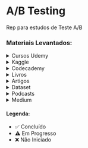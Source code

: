 # A/B Testing

Rep para estudos de Teste A/B

### Materiais Levantados:
<details>
  <summary>Cursos Udemy</summary>
  
  1. [Bayesian Machine Learning in Python: A/B Testing](https://www.udemy.com/course/bayesian-machine-learning-in-python-ab-testing) ⚠️
  2. [Ultimate AB Testing Course with Python Coding](https://www.udemy.com/course/ultimate-ab-testing-course-with-python-coding) ❌
  
</details>

<details>
  <summary>Kaggle</summary>
  
  1. Notebook [A/B Testing: Step by Step & Hypothesis Testing](https://www.kaggle.com/code/ekrembayar/a-b-testing-step-by-step-hypothesis-testing) ❌
  2. Notebook [A/B Test on Fast Food Marketing Campaign](https://www.kaggle.com/code/duonghoanvu1/a-b-test-on-fast-food-marketing-campaign) ❌
  3. Notebook [Hypothesis Testing ~ Step by Step](https://www.kaggle.com/code/eisgandar/hypothesis-testing-step-by-step) ❌
  4. Dataset [ASOS Digital Experiments Dataset](https://www.kaggle.com/datasets/marinazmieva/asos-digital-experiments-dataset) ❌
  5. Dataset [A/B test data](https://www.kaggle.com/datasets/sergylog/ab-test-data) ❌

</details>

<details>
  <summary>Codecademy</summary>
  
  1. [Hypothesis Testing: Associations](https://www.codecademy.com/enrolled/courses/hypothesis-testing-associations) ⚠️
  2. [Hypothesis Testing with Python](https://www.codecademy.com/learn/hypothesis-testing-python) ❌
  3. [Introduction to Hypothesis Testing](https://www.codecademy.com/learn/introduction-to-hypothesis-testing) ❌
  4. [Hypothesis Testing: Significance Thresholds](https://www.codecademy.com/learn/hypothesis-testing-significance-thresholds) ❌
  
</details>

<details>
  <summary>Livros</summary>

  1. Trustworthy Online Controlled Experiments A Practical Guide to A/B Testing ❌
  2. Experimentation for Engineers - [Github](https://github.com/dsweet99/e4e) ❌
  3. Hands-On Data Science for Marketing Improve your marketing strategies with machine learning using Python and R - [Github](https://github.com/PacktPublishing/Hands-On-Data-Science-for-Marketing) ❌
  4. Bandit Algorithms for Website Optimization - [Github](https://github.com/johnmyleswhite/BanditsBook) ❌
  5. Think Stats [Chapter 16 Hypothesis Testing](https://allendowney.github.io/ThinkStats/chap09.html) ❌
   
</details>

<details>
  <summary>Artigos</summary>
  
  1. [A/B Testing Intuition Busters](https://drive.google.com/file/d/1oK2HpKKXeQLX6gQeQpfEaCGZtNr2kR76/view) ❌
  2. [Success Rate of Ideas vs. Experiments and the Implications of False Positive Statistically Significant Results](https://docs.google.com/document/d/1_D2IsIlR9HsdGpOg3J1g44G5VqfTkTVw/edit) ❌
  3. [REFUTED CAUSAL CLAIMS FROM OBSERVATIONAL STUDIES](https://onedrive.live.com/?authkey=%21ABK%5FhK0sjnN%5FXSg&id=8612090E610871E4%21358443&cid=8612090E610871E4&parId=root&parQt=sharedby&o=OneUp) ❌

</details>

<details>
  <summary>Dataset</summary>
  
  1. Artigo [**Datasheet for the ASOS Digital Experiments Dataset**](https://osf.io/vyuce)
     - Dados [**ASOS Digital Experiments Dataset**](https://osf.io/64jsb/)
     - Github [OCE Dataset](https://github.com/liuchbryan/oce-dataset)
  3. [2024-02 asos_digital_experiments_dataset](https://onedrive.live.com/view.aspx?resid=8612090E610871E4%21537613&authkey=!AD4N5UDfLe9tiH0)

</details>

<details>
  <summary>Podcasts</summary>
  
  1. [The ultimate guide to A/B testing | Ronny Kohavi (Airbnb, Microsoft, Amazon)](https://www.lennysnewsletter.com/p/the-ultimate-guide-to-ab-testing) ✅
  
</details>

<details>
  <summary>Medium</summary>
  
  1. [Designing Experimentation Guardrails](https://medium.com/airbnb-engineering/designing-experimentation-guardrails-ed6a976ec669) ❌
  
</details>
 
#### Legenda:
- ✅ Concluído
- ⚠️ Em Progresso
- ❌ Não Iniciado
